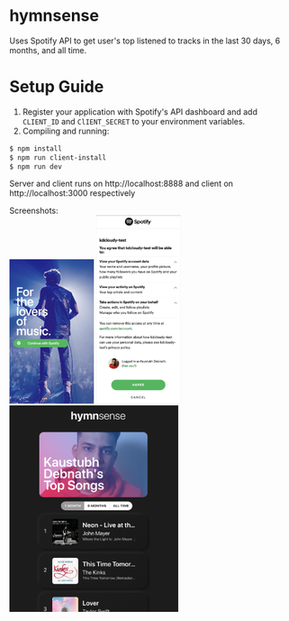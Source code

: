 # hymnsense

Uses Spotify API to get user's top listened to tracks in the last 30 days, 6 months, and all time.

# Setup Guide

1. Register your application with Spotify's API dashboard and add `CLIENT_ID` and `ClIENT_SECRET` to your environment variables.
2. Compiling and running:

```
$ npm install
$ npm run client-install
$ npm run dev
```

Server and client runs on http://localhost:8888 and client on http://localhost:3000 respectively

Screenshots:
<br>
<img src="./client/src/img/readme-ss/1.png" width="150px">
<img src="./client/src/img/readme-ss/3.png" width="150px">
<img src="./client/src/img/readme-ss/2.png" width="300px">
